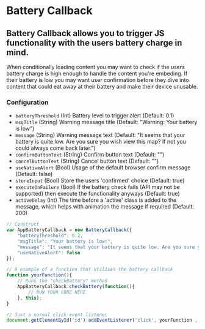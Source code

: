 Battery Callback
================

## Battery Callback allows you to trigger JS functionality with the users battery charge in mind.

When conditionally loading content you may want to check if the users battery charge is high enough to handle the content you're embeding. If their battery is low you may want user confirmation before they dive into content that could eat away at their battery and make their device unusable.

### Configuration
* `batteryThreshold` (Int) Battery level to trigger alert (Default: 0.1)
* `msgTitle` (String) Warning message title (Default: "Warning: Your battery is low")
* `message` (String) Warning message text (Default: "It seems that your battery is quite low. Are you sure you wish view this map? If not you could always come back later.")
* `confirmButtonText` (String) Confirm button text (Default: "")
* `cancelButtonText` (String) Cancel button text (Default: "")
* `useNativeAlert` (Bool) Usage of the default browser confirm message (Default: false)
* `storeInput` (Bool) Store the users 'confirmed' choice (Default: true)
* `executeOnFailure` (Bool) If the battery check fails (API may not be supported) then execute the functionality anyways (Default: true)
* `activeDelay` (Int) The time before a 'active' class is added to the message, which helps with animation the message if required (Default: 200)

```javascript
// Construct
var AppBatteryCallback = new BatteryCallback({
    "batteryThreshold": 0.2,
    "msgTitle": "Your battery is low!",
    "message": "It seems that your battery is quite low. Are you sure you wish view this map? If not you could always come back later.",
    "useNativeAlert": false
});

// A example of a function that utilises the battery callback
function yourFunction(){
    // Runs the "checkBattery" method
    AppBatteryCallback.checkBattery(function(){
        // RUN YOUR CODE HERE
    }, this);
}

// Just a normal click event listener
document.getElementById('id').addEventListener('click', yourFunction , false);
```
